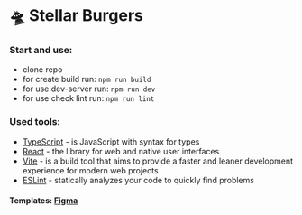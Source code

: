 # 🛸 Stellar Burgers

### Start and use:
- clone repo
- for create build run: `npm run build`
- for use dev-server run: `npm run dev`
- for use check lint run: `npm run lint`

### Used tools:

- [TypeScript](https://www.typescriptlang.org/) - is JavaScript with syntax for types
- [React](https://react.dev/) - the library for web and native user interfaces
- [Vite](https://vitejs.dev/) - is a build tool that aims to provide a faster and leaner development experience for modern web projects
- [ESLint](https://eslint.org/) - statically analyzes your code to quickly find problems

#### Templates: [Figma](https://www.figma.com/design/TbuS5lWzTxGut4DkvaSV8v/React-_-%D0%9F%D1%80%D0%BE%D0%B5%D0%BA%D1%82%D0%BD%D1%8B%D0%B5-%D0%B7%D0%B0%D0%B4%D0%B0%D1%87%D0%B8_external_link-(Copy))
